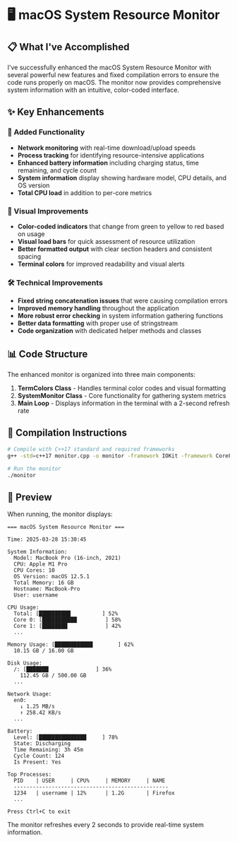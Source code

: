 # 🖥️ macOS System Resource Monitor

## 📋 What I've Accomplished

I've successfully enhanced the macOS System Resource Monitor with several powerful new features and fixed compilation errors to ensure the code runs properly on macOS. The monitor now provides comprehensive system information with an intuitive, color-coded interface.

## ✨ Key Enhancements

### 🧠 Added Functionality
- **Network monitoring** with real-time download/upload speeds
- **Process tracking** for identifying resource-intensive applications
- **Enhanced battery information** including charging status, time remaining, and cycle count
- **System information** display showing hardware model, CPU details, and OS version
- **Total CPU load** in addition to per-core metrics

### 🎨 Visual Improvements
- **Color-coded indicators** that change from green to yellow to red based on usage
- **Visual load bars** for quick assessment of resource utilization
- **Better formatted output** with clear section headers and consistent spacing
- **Terminal colors** for improved readability and visual alerts

### 🛠️ Technical Improvements
- **Fixed string concatenation issues** that were causing compilation errors
- **Improved memory handling** throughout the application
- **More robust error checking** in system information gathering functions
- **Better data formatting** with proper use of stringstream
- **Code organization** with dedicated helper methods and classes

## 📊 Code Structure

The enhanced monitor is organized into three main components:

1. **TermColors Class** - Handles terminal color codes and visual formatting
2. **SystemMonitor Class** - Core functionality for gathering system metrics
3. **Main Loop** - Displays information in the terminal with a 2-second refresh rate

## 🔧 Compilation Instructions

```bash
# Compile with C++17 standard and required frameworks
g++ -std=c++17 monitor.cpp -o monitor -framework IOKit -framework CoreFoundation

# Run the monitor
./monitor
```

## 📸 Preview

When running, the monitor displays:

```
=== macOS System Resource Monitor ===

Time: 2025-03-28 15:30:45

System Information:
  Model: MacBook Pro (16-inch, 2021)
  CPU: Apple M1 Pro
  CPU Cores: 10
  OS Version: macOS 12.5.1
  Total Memory: 16 GB
  Hostname: MacBook-Pro
  User: username

CPU Usage:
  Total: [██████████          ] 52%
  Core 0: [███████████         ] 58%
  Core 1: [████████            ] 42%
  ...

Memory Usage: [████████████        ] 62%
  10.15 GB / 16.00 GB

Disk Usage:
  /: [███████               ] 36%
    112.45 GB / 500.00 GB
  ...

Network Usage:
  en0:
    ↓ 1.25 MB/s
    ↑ 258.42 KB/s
  ...

Battery:
  Level: [███████████████     ] 78%
  State: Discharging
  Time Remaining: 3h 45m
  Cycle Count: 124
  Is Present: Yes

Top Processes:
  PID    | USER     | CPU%     | MEMORY     | NAME
  -------------------------------------------------
  1234   | username | 12%      | 1.2G       | Firefox
  ...

Press Ctrl+C to exit
```

The monitor refreshes every 2 seconds to provide real-time system information.
